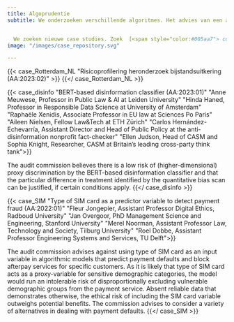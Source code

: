 ```yaml
---
title: Algoprudentie
subtitle: We onderzoeken verschillende algoritmes. Het advies van een auditcommissie, inclusief bijbehorende probleemstelling, wordt gepubliceerd op deze website. Anderen kunnen van deze _algoprudentie_ leren, het helpen verbeteren of het gebruiken bij soortgelijke vraagstukken. 


  We zoeken nieuwe case studies. Zoek  [<span style="color:#005aa7"> contact</span>](/#contactform) om een algoritme aan te dragen. 
image: "/images/case_repository.svg"

---
```

<!-- Case Rotterdam -->
{{< case_Rotterdam_NL "Risicoprofilering heronderzoek bijstandsuitkering (AA:2023:02)" >}} {{</ case_Rotterdam_NL >}}

<!-- Case disinfo -->
{{< case_disinfo "BERT-based disinformation classifier (AA:2023:01)" "Anne Meuwese, Professor in Public Law & AI at Leiden University" "Hinda Haned, Professor in Responsible Data Science at University of Amsterdam" "Raphaële Xenidis, Associate Professor in EU law at Sciences Po Paris" "Aileen Nielsen, Fellow Law&Tech at ETH Zürich" "Carlos Hernández-Echevarría, Assistant Director and Head of Public Policy at the anti-disinformation nonprofit fact-checker" "Ellen Judson, Head of CASM and Sophia Knight, Researcher, CASM at Britain’s leading cross-party think tank">}}

The audit commission believes there is a low risk of (higher-dimensional) proxy discrimination by the BERT-based disinformation classifier and that the particular difference in treatment identified by the quantitative bias scan can be justified, if certain conditions apply.
{{</ case_disinfo >}}

<!-- Case SIM -->
{{< case_SIM "Type of SIM card as a predictor variable to detect payment fraud (AA:2022:01)" "Fleur Jongepier, Assistant Professor Digital Ethics, Radboud University" "Jan Overgoor, PhD Management Science and Engineering, Stanford University" "Merel Noorman, Assistant Professor Law, Technology and Society, Tilburg University" "Roel Dobbe, Assistant Professor Engineering Systems and Services, TU Delft">}}

The audit commission advises against using type of SIM card as an input variable in algorithmic models that predict payment defaults and block afterpay services for specific customers. As it is likely that type of SIM card acts as a proxy-variable for sensitive demographic categories, the model would run an intolerable risk of disproportionally excluding vulnerable demographic groups from the payment service. Absent reliable data that demonstrates otherwise, the ethical risk of including the SIM card variable outweighs potential benefits. The commission advises to consider a variety of alternatives in dealing with payment defaults.
{{</ case_SIM >}}
